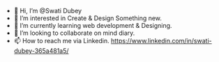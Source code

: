 - 👋 Hi, I’m @Swati Dubey
- 👀 I’m interested in Create & Design Something new.
- 🌱 I’m currently learning web development & Designing.
- 💞️ I’m looking to collaborate on mind diary.
- 📫 How to reach me via Linkedin. https://www.linkedin.com/in/swati-dubey-365a481a5/

<!---
swati9919/swati9919 is a ✨ special ✨ repository because its `README.md` (this file) appears on your GitHub profile.
You can click the Preview link to take a look at your changes.
--->
